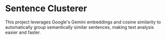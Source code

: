 # Sentence Clusterer  
This project leverages Google's Gemini embeddings and cosine similarity to automatically group semantically similar sentences, making text analysis easier and faster. 
